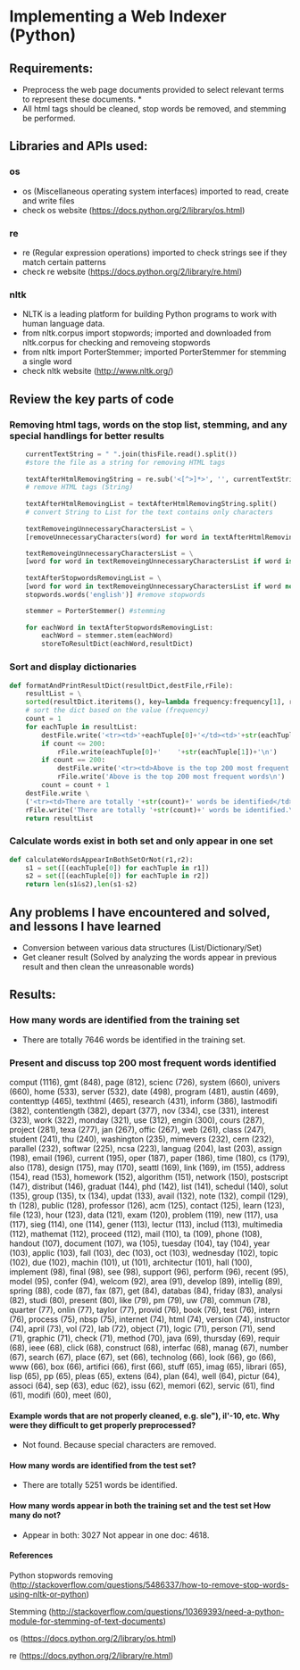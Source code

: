# Implementing a Web Indexer (Python)

## Requirements:
 * Preprocess the web page documents provided to select relevant terms to represent these documents.   *
 * All html tags should be cleaned, stop words be removed, and stemming be performed. 
## Libraries and APIs used:
### os
* os (Miscellaneous operating system interfaces) imported to read, create and write files 
* check os website (https://docs.python.org/2/library/os.html)
### re
* re (Regular expression operations) imported to check strings see if they match certain patterns
* check re website (https://docs.python.org/2/library/re.html)
### nltk
* NLTK is a leading platform for building Python programs to work with human language data.
* from nltk.corpus import stopwords; imported and downloaded from nltk.corpus for checking and removeing stopwords
* from nltk import PorterStemmer; imported PorterStemmer for stemming a single word
* check nltk website (http://www.nltk.org/)

## Review the key parts of code

### Removing html tags, words on the stop list, stemming, and any special handlings for better results
```python
    currentTextString = " ".join(thisFile.read().split())
    #store the file as a string for removing HTML tags
        
    textAfterHtmlRemovingString = re.sub('<[^>]*>', '', currentTextString) 
    # remove HTML tags (String)
        
    textAfterHtmlRemovingList = textAfterHtmlRemovingString.split() 
    # convert String to List for the text contains only characters
        
    textRemoveingUnnecessaryCharactersList = \
    [removeUnnecessaryCharacters(word) for word in textAfterHtmlRemovingList ] 

    textRemoveingUnnecessaryCharactersList = \
    [word for word in textRemoveingUnnecessaryCharactersList if word is not None]
    
    textAfterStopwordsRemovingList = \
    [word for word in textRemoveingUnnecessaryCharactersList if word not in \
    stopwords.words('english')] #remove stopwords

    stemmer = PorterStemmer() #stemming
        
    for eachWord in textAfterStopwordsRemovingList:
        eachWord = stemmer.stem(eachWord)
        storeToResultDict(eachWord,resultDict)
```
### Sort and display dictionaries
```python
def formatAndPrintResultDict(resultDict,destFile,rFile):
    resultList = \
    sorted(resultDict.iteritems(), key=lambda frequency:frequency[1], reverse = True) 
    # sort the dict based on the value (frequency)
    count = 1    
    for eachTuple in resultList:
        destFile.write('<tr><td>'+eachTuple[0]+'</td><td>'+str(eachTuple[1])+'</td></tr>')
        if count <= 200:
            rFile.write(eachTuple[0]+'    '+str(eachTuple[1])+'\n')
        if count == 200:
            destFile.write('<tr><td>Above is the top 200 most frequent words</td></tr>')
            rFile.write('Above is the top 200 most frequent words\n')
        count = count + 1
    destFile.write \
    ('<tr><td>There are totally '+str(count)+' words be identified</td></tr>')
    rFile.write('There are totally '+str(count)+' words be identified.\n')
    return resultList
```
### Calculate words exist in both set and only appear in one set
```python
def calculateWordsAppearInBothSetOrNot(r1,r2):
    s1 = set([(eachTuple[0]) for eachTuple in r1])
    s2 = set([(eachTuple[0]) for eachTuple in r2])
    return len(s1&s2),len(s1-s2)
```
## Any problems I have encountered and solved, and lessons I have learned
* Conversion between various data structures (List/Dictionary/Set)
* Get cleaner result (Solved by analyzing the words appear in previous result and then clean the unreasonable words)
## Results:
### How many words are identified from the training set
* There are totally 7646 words be identified in the training set.
### Present and discuss top 200 most frequent words identified
comput    (1116),
gmt    (848),
page    (812),
scienc    (726),
system    (660),
univers    (660),
home    (533),
server    (532),
date    (498),
program    (481),
austin    (469),
contenttyp    (465),
texthtml    (465),
research    (431),
inform    (386),
lastmodifi    (382),
contentlength    (382),
depart    (377),
nov    (334),
cse    (331),
interest    (323),
work    (322),
monday    (321),
use    (312),
engin    (300),
cours    (287),
project    (281),
texa    (277),
jan    (267),
offic    (267),
web    (261),
class    (247),
student    (241),
thu    (240),
washington    (235),
mimevers    (232),
cern    (232),
parallel    (232),
softwar    (225),
ncsa    (223),
languag    (204),
last    (203),
assign    (198),
email    (196),
current    (195),
oper    (187),
paper    (186),
time    (180),
cs    (179),
also    (178),
design    (175),
may    (170),
seattl    (169),
link    (169),
im    (155),
address    (154),
read    (153),
homework    (152),
algorithm    (151),
network    (150),
postscript    (147),
distribut    (146),
graduat    (144),
phd    (142),
list    (141),
schedul    (140),
solut    (135),
group    (135),
tx    (134),
updat    (133),
avail    (132),
note    (132),
compil    (129),
th    (128),
public    (128),
professor    (126),
acm    (125),
contact    (125),
learn    (123),
file    (123),
hour    (123),
data    (121),
exam    (120),
problem    (119),
new    (117),
usa    (117),
sieg    (114),
one    (114),
gener    (113),
lectur    (113),
includ    (113),
multimedia    (112),
mathemat    (112),
proceed    (112),
mail    (110),
ta    (109),
phone    (108),
handout    (107),
document    (107),
wa    (105),
tuesday    (104),
tay    (104),
year    (103),
applic    (103),
fall    (103),
dec    (103),
oct    (103),
wednesday    (102),
topic    (102),
due    (102),
machin    (101),
ut    (101),
architectur    (101),
hall    (100),
implement    (98),
final    (98),
see    (98),
support    (96),
perform    (96),
recent    (95),
model    (95),
confer    (94),
welcom    (92),
area    (91),
develop    (89),
intellig    (89),
spring    (88),
code    (87),
fax    (87),
get    (84),
databas    (84),
friday    (83),
analysi    (82),
studi    (80),
present    (80),
like    (79),
pm    (79),
uw    (78),
commun    (78),
quarter    (77),
onlin    (77),
taylor    (77),
provid    (76),
book    (76),
test    (76),
intern    (76),
process    (75),
nbsp    (75),
internet    (74),
html    (74),
version    (74),
instructor    (74),
april    (73),
vol    (72),
lab    (72),
object    (71),
logic    (71),
person    (71),
send    (71),
graphic    (71),
check    (71),
method    (70),
java    (69),
thursday    (69),
requir    (68),
ieee    (68),
click    (68),
construct    (68),
interfac    (68),
manag    (67),
number    (67),
search    (67),
place    (67),
set    (66),
technolog    (66),
look    (66),
go    (66),
www    (66),
box    (66),
artifici    (66),
first    (66),
stuff    (65),
imag    (65),
librari    (65),
lisp    (65),
pp    (65),
pleas    (65),
extens    (64),
plan    (64),
well    (64),
pictur    (64),
associ    (64),
sep    (63),
educ    (62),
issu    (62),
memori    (62),
servic    (61),
find    (61),
modifi    (60),
meet    (60),
#### Example words that are not properly cleaned, e.g. sle"), il'-10, etc. Why were they difficult to get properly preprocessed? 
* Not found. Because special characters are removed.
#### How many words are identified from the test set?
* There are totally 5251 words be identified.
#### How many words appear in both the training set and the test set How many do not? 
* Appear in both: 3027 Not appear in one doc: 4618.


#### References
Python stopwords removing 
(http://stackoverflow.com/questions/5486337/how-to-remove-stop-words-using-nltk-or-python)

Stemming
(http://stackoverflow.com/questions/10369393/need-a-python-module-for-stemming-of-text-documents)

os
(https://docs.python.org/2/library/os.html)

re
(https://docs.python.org/2/library/re.html)
